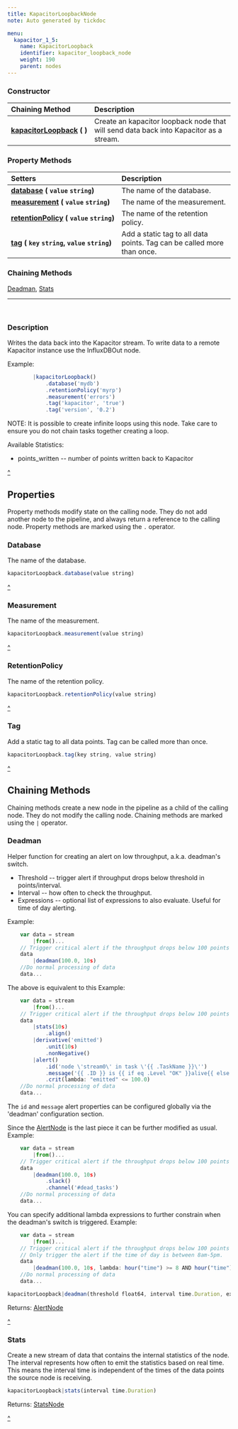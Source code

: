```yaml
---
title: KapacitorLoopbackNode
note: Auto generated by tickdoc

menu:
  kapacitor_1_5:
    name: KapacitorLoopback
    identifier: kapacitor_loopback_node
    weight: 190
    parent: nodes
---
```

### Constructor

| Chaining Method | Description |
|:---------|:---------|
| **[kapacitorLoopback](#descr)&nbsp;(&nbsp;)** | Create an kapacitor loopback node that will send data back into Kapacitor as a stream.  |

### Property Methods

| Setters | Description |
|:---|:---|
| **[database](#database)&nbsp;(&nbsp;`value`&nbsp;`string`)** | The name of the database.  |
| **[measurement](#measurement)&nbsp;(&nbsp;`value`&nbsp;`string`)** | The name of the measurement.  |
| **[retentionPolicy](#retentionpolicy)&nbsp;(&nbsp;`value`&nbsp;`string`)** | The name of the retention policy.  |
| **[tag](#tag)&nbsp;(&nbsp;`key`&nbsp;`string`,&nbsp;`value`&nbsp;`string`)** | Add a static tag to all data points. Tag can be called more than once.  |



### Chaining Methods
[Deadman](/kapacitor/v1.5/nodes/kapacitor_loopback_node/#deadman), [Stats](/kapacitor/v1.5/nodes/kapacitor_loopback_node/#stats)
<a id='descr'/><hr/><br/>
### Description

Writes the data back into the Kapacitor stream.
To write data to a remote Kapacitor instance use the InfluxDBOut node.

Example:


```javascript
        |kapacitorLoopback()
            .database('mydb')
            .retentionPolicy('myrp')
            .measurement('errors')
            .tag('kapacitor', 'true')
            .tag('version', '0.2')
```


NOTE: It is possible to create infinite loops using this node.
Take care to ensure you do not chain tasks together creating a loop.

Available Statistics:

* points_written -- number of points written back to Kapacitor



<a href="javascript:document.getElementsByClassName('article')[0].scrollIntoView();" title="top">^</a>

Properties
----------

Property methods modify state on the calling node.
They do not add another node to the pipeline, and always return a reference to the calling node.
Property methods are marked using the `.` operator.


### Database

The name of the database.


```javascript
kapacitorLoopback.database(value string)
```

<a href="javascript:document.getElementsByClassName('article')[0].scrollIntoView();" title="top">^</a>


### Measurement

The name of the measurement.


```javascript
kapacitorLoopback.measurement(value string)
```

<a href="javascript:document.getElementsByClassName('article')[0].scrollIntoView();" title="top">^</a>


### RetentionPolicy

The name of the retention policy.


```javascript
kapacitorLoopback.retentionPolicy(value string)
```

<a href="javascript:document.getElementsByClassName('article')[0].scrollIntoView();" title="top">^</a>


### Tag

Add a static tag to all data points.
Tag can be called more than once.



```javascript
kapacitorLoopback.tag(key string, value string)
```

<a href="javascript:document.getElementsByClassName('article')[0].scrollIntoView();" title="top">^</a>


Chaining Methods
----------------

Chaining methods create a new node in the pipeline as a child of the calling node.
They do not modify the calling node.
Chaining methods are marked using the `|` operator.


### Deadman

Helper function for creating an alert on low throughput, a.k.a. deadman's switch.

- Threshold -- trigger alert if throughput drops below threshold in points/interval.
- Interval -- how often to check the throughput.
- Expressions -- optional list of expressions to also evaluate. Useful for time of day alerting.

Example:


```javascript
    var data = stream
        |from()...
    // Trigger critical alert if the throughput drops below 100 points per 10s and checked every 10s.
    data
        |deadman(100.0, 10s)
    //Do normal processing of data
    data...
```

The above is equivalent to this
Example:


```javascript
    var data = stream
        |from()...
    // Trigger critical alert if the throughput drops below 100 points per 10s and checked every 10s.
    data
        |stats(10s)
            .align()
        |derivative('emitted')
            .unit(10s)
            .nonNegative()
        |alert()
            .id('node \'stream0\' in task \'{{ .TaskName }}\'')
            .message('{{ .ID }} is {{ if eq .Level "OK" }}alive{{ else }}dead{{ end }}: {{ index .Fields "emitted" | printf "%0.3f" }} points/10s.')
            .crit(lambda: "emitted" <= 100.0)
    //Do normal processing of data
    data...
```

The `id` and `message` alert properties can be configured globally via the 'deadman' configuration section.

Since the [AlertNode](/kapacitor/v1.5/nodes/alert_node/) is the last piece it can be further modified as usual.
Example:


```javascript
    var data = stream
        |from()...
    // Trigger critical alert if the throughput drops below 100 points per 10s and checked every 10s.
    data
        |deadman(100.0, 10s)
            .slack()
            .channel('#dead_tasks')
    //Do normal processing of data
    data...
```

You can specify additional lambda expressions to further constrain when the deadman's switch is triggered.
Example:


```javascript
    var data = stream
        |from()...
    // Trigger critical alert if the throughput drops below 100 points per 10s and checked every 10s.
    // Only trigger the alert if the time of day is between 8am-5pm.
    data
        |deadman(100.0, 10s, lambda: hour("time") >= 8 AND hour("time") <= 17)
    //Do normal processing of data
    data...
```



```javascript
kapacitorLoopback|deadman(threshold float64, interval time.Duration, expr ...ast.LambdaNode)
```

Returns: [AlertNode](/kapacitor/v1.5/nodes/alert_node/)

<a href="javascript:document.getElementsByClassName('article')[0].scrollIntoView();" title="top">^</a>

### Stats

Create a new stream of data that contains the internal statistics of the node.
The interval represents how often to emit the statistics based on real time.
This means the interval time is independent of the times of the data points the source node is receiving.


```javascript
kapacitorLoopback|stats(interval time.Duration)
```

Returns: [StatsNode](/kapacitor/v1.5/nodes/stats_node/)

<a href="javascript:document.getElementsByClassName('article')[0].scrollIntoView();" title="top">^</a>
